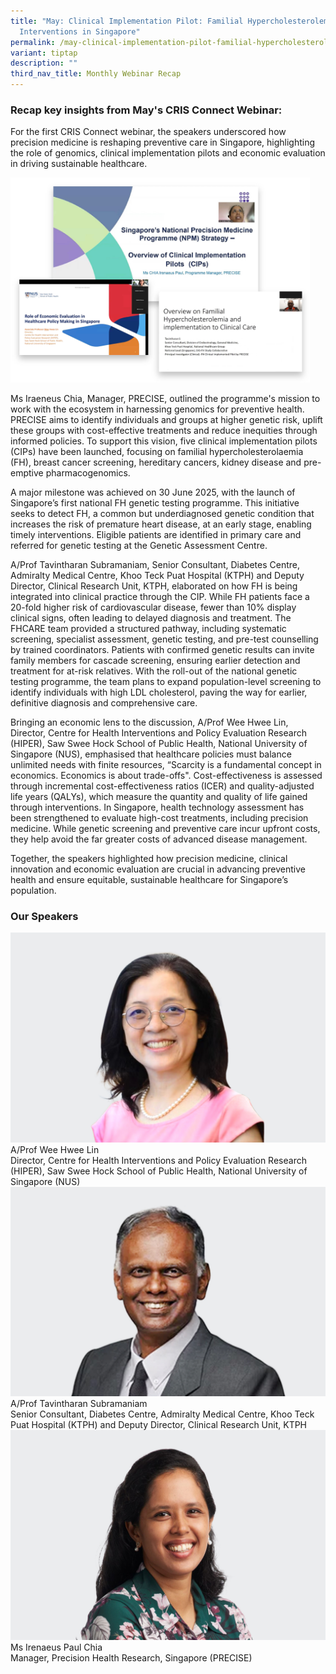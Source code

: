 ```yaml
---
title: "May: Clinical Implementation Pilot: Familial Hypercholesterolemia
  Interventions in Singapore"
permalink: /may-clinical-implementation-pilot-familial-hypercholesterolemia-interventions-in-singapore/
variant: tiptap
description: ""
third_nav_title: Monthly Webinar Recap
---
```

<h3>Recap key insights from May's CRIS Connect Webinar:</h3>
<p>For the first CRIS Connect webinar, the speakers underscored how precision
medicine is reshaping preventive care in Singapore, highlighting the role
of genomics, clinical implementation pilots and economic evaluation in
driving sustainable healthcare.</p>
<div class="isomer-image-wrapper">
<img style="width: 95%;" height="auto" width="100%" alt="" src="/images/CRIS Connect/CRIS_Connect_Website_Collage_May.jpg">
</div>
<p>Ms Iraeneus Chia, Manager, PRECISE, outlined the programme's mission to
work with the ecosystem in harnessing genomics for preventive health. PRECISE
aims to identify individuals and groups at higher genetic risk, uplift
these groups with cost-effective treatments and reduce inequities through
informed policies. To support this vision, five clinical implementation
pilots (CIPs) have been launched, focusing on familial hypercholesterolaemia
(FH), breast cancer screening, hereditary cancers, kidney disease and pre-emptive
pharmacogenomics.</p>
<p>A major milestone was achieved on 30 June 2025, with the launch of Singapore’s
first national FH genetic testing programme. This initiative seeks to detect
FH, a common but underdiagnosed genetic condition that increases the risk
of premature heart disease, at an early stage, enabling timely interventions.
Eligible patients are identified in primary care and referred for genetic
testing at the Genetic Assessment Centre.</p>
<p>A/Prof Tavintharan Subramaniam, Senior Consultant, Diabetes Centre, Admiralty
Medical Centre, Khoo Teck Puat Hospital (KTPH) and Deputy Director, Clinical
Research Unit, KTPH, elaborated on how FH is being integrated into clinical
practice through the CIP. While FH patients face a 20-fold higher risk
of cardiovascular disease, fewer than 10% display clinical signs, often
leading to delayed diagnosis and treatment. The FHCARE team provided a
structured pathway, including systematic screening, specialist assessment,
genetic testing, and pre-test counselling by trained coordinators. Patients
with confirmed genetic results can invite family members for cascade screening,
ensuring earlier detection and treatment for at-risk relatives. With the
roll-out of the national genetic testing programme, the team plans to expand
population-level screening to identify individuals with high LDL cholesterol,
paving the way for earlier, definitive diagnosis and comprehensive care.</p>
<p>Bringing an economic lens to the discussion, A/Prof Wee Hwee Lin, Director,
Centre for Health Interventions and Policy Evaluation Research (HIPER),
Saw Swee Hock School of Public Health, National University of Singapore
(NUS), emphasised that healthcare policies must balance unlimited needs
with finite resources, “Scarcity is a fundamental concept in economics.
Economics is about trade-offs". Cost-effectiveness is assessed through
incremental cost-effectiveness ratios (ICER) and quality-adjusted life
years (QALYs), which measure the quantity and quality of life gained through
interventions. In Singapore, health technology assessment has been strengthened
to evaluate high-cost treatments, including precision medicine. While genetic
screening and preventive care incur upfront costs, they help avoid the
far greater costs of advanced disease management.</p>
<p>Together, the speakers highlighted how precision medicine, clinical innovation
and economic evaluation are crucial in advancing preventive health and
ensure equitable, sustainable healthcare for Singapore’s population.</p>
<h3>Our Speakers</h3>
<div class="isomer-card-grid">
<div class="isomer-card">
<div class="isomer-card-image">
<div class="isomer-image-wrapper">
<img style="width: 100%" height="auto" width="100%" alt="Placeholder image" src="/images/CRIS Connect/CRIS_Connect_May_Wee_Hwee_Lin.jpg">
</div>
</div>
<div class="isomer-card-body">
<div class="isomer-card-title">A/Prof Wee Hwee Lin</div>
<div class="isomer-card-description">Director, Centre for Health Interventions and Policy Evaluation Research
(HIPER), Saw Swee Hock School of Public Health, National University of
Singapore (NUS)</div>
</div>
</div>
<div class="isomer-card">
<div class="isomer-card-image">
<div class="isomer-image-wrapper">
<img style="width: 100%" height="auto" width="100%" alt="Placeholder image" src="/images/CRIS Connect/CRIS_Connect_May_Tavintharan.jpg">
</div>
</div>
<div class="isomer-card-body">
<div class="isomer-card-title">A/Prof Tavintharan Subramaniam</div>
<div class="isomer-card-description">Senior Consultant, Diabetes Centre, Admiralty Medical Centre, Khoo Teck
Puat Hospital (KTPH) and Deputy Director, Clinical Research Unit, KTPH</div>
</div>
</div>
<div class="isomer-card">
<div class="isomer-card-image">
<div class="isomer-image-wrapper">
<img style="width: 100%" height="auto" width="100%" alt="Placeholder image" src="/images/CRIS Connect/CRIS_Connect_May_Iraenaeus_PRECISE.jpg">
</div>
</div>
<div class="isomer-card-body">
<div class="isomer-card-title">Ms Irenaeus Paul Chia</div>
<div class="isomer-card-description">Manager, Precision Health Research, Singapore (PRECISE)</div>
</div>
</div>
</div>
<p></p>